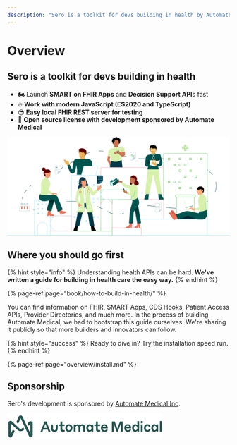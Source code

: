```yaml
---
description: "Sero is a toolkit for devs building in health by Automate Medical. With Sero, you can build patient apps and decision support APIs in JavaScript. \U0001F680"
---
```


# Overview

## Sero is a toolkit for devs building in health

* **🏍️** Launch **SMART on FHIR Apps** and **Decision Support API**s fast
* 🔥 **Work with modern JavaScript \(ES2020 and TypeScript\)**
* 😎 **Easy local FHIR REST server for testing**
* 📖 **Open source license with development sponsored by Automate Medical**

![](.gitbook/assets/group-149.png)

## Where you should go first

{% hint style="info" %}
Understanding health APIs can be hard. **We've written a guide for building in health care the easy way.**
{% endhint %}

{% page-ref page="book/how-to-build-in-health/" %}

You can find information on FHIR, SMART Apps, CDS Hooks, Patient Access APIs, Provider Directories, and much more. In the process of building Automate Medical, we had to bootstrap this guide ourselves. We're sharing it publicly so that more builders and innovators can follow.

{% hint style="success" %}
Ready to dive in? Try the installation speed run.
{% endhint %}

{% page-ref page="overview/install.md" %}







## Sponsorship

Sero's development is sponsored by [Automate Medical Inc](https://www.automatemedical.com/).

![](.gitbook/assets/logo-2x.png)



